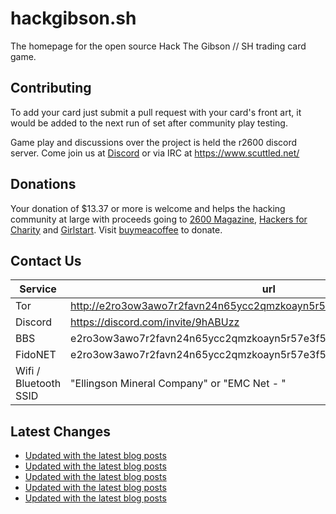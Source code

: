 # hackgibson.sh
The homepage for the open source Hack The Gibson // SH trading card game.


## Contributing

To add your card just submit a pull request with your card's front art, it would be added to the next run of set after community play testing.

Game play and discussions over the project is held the r2600 discord server. Come join us at [Discord](https://discord.com/invite/9hABUzz) or via IRC at https://www.scuttled.net/


## Donations

Your donation of $13.37 or more is welcome and helps the hacking community at large with proceeds going to [2600 Magazine](https://2600.com/), [Hackers for Charity](https://hackersforcharity.org) and [Girlstart](https://girlstart.org).  Visit [buymeacoffee](https://www.buymeacoffee.com/hackgibson.sh) to donate.


## Contact Us

Service | url
-|-
Tor | http://e2ro3ow3awo7r2favn24n65ycc2qmzkoayn5r57e3f56nvjwdcgg32ad.onion
Discord | https://discord.com/invite/9hABUzz
BBS | e2ro3ow3awo7r2favn24n65ycc2qmzkoayn5r57e3f56nvjwdcgg32ad.onion:23
FidoNET | e2ro3ow3awo7r2favn24n65ycc2qmzkoayn5r57e3f56nvjwdcgg32ad.onion:24554
Wifi / Bluetooth SSID | "Ellingson Mineral Company" or "EMC Net - <fidonet address>"

## Latest Changes
<!-- BLOG-POST-LIST:START -->
- [Updated with the latest blog posts](https://github.com/DFW2600/hackgibson.sh/commit/636615b0ba6a7264cd85b6d91190c27a5f890ac5)
- [Updated with the latest blog posts](https://github.com/DFW2600/hackgibson.sh/commit/c44a8bf0a81bb5713e955166cd93e55a417a2fe9)
- [Updated with the latest blog posts](https://github.com/DFW2600/hackgibson.sh/commit/54cf03445c60b8ba8886573ea9428b9a861516a3)
- [Updated with the latest blog posts](https://github.com/DFW2600/hackgibson.sh/commit/a4d54a6b296bba47b3165675a338a88a19d0769f)
- [Updated with the latest blog posts](https://github.com/DFW2600/hackgibson.sh/commit/b673ad6fbda0f40e60fcce22a6d2d1bc6c0e1d21)
<!-- BLOG-POST-LIST:END -->
